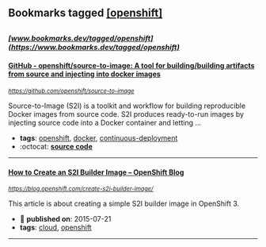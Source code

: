 ## Bookmarks tagged [[openshift]](https://www.bookmarks.dev?q=[openshift])

_<sup><sup>[www.bookmarks.dev/tagged/openshift](https://www.bookmarks.dev/tagged/openshift)</sup></sup>_
---
#### [GitHub - openshift/source-to-image: A tool for building/building artifacts from source and injecting into docker images](https://github.com/openshift/source-to-image)
_<sup>https://github.com/openshift/source-to-image</sup>_

Source-to-Image (S2I) is a toolkit and workflow for building reproducible Docker images from source code. S2I produces ready-to-run images by injecting source code into a Docker container and letting ...
* **tags**: [openshift](../tagged/openshift.md), [docker](../tagged/docker.md), [continuous-deployment](../tagged/continuous-deployment.md)
* :octocat: **[source code](https://github.com/openshift/source-to-image)**
---
#### [How to Create an S2I Builder Image – OpenShift Blog](https://blog.openshift.com/create-s2i-builder-image/)
_<sup>https://blog.openshift.com/create-s2i-builder-image/</sup>_

This article is about creating a simple S2I builder image in OpenShift 3.
* :calendar: **published on**: 2015-07-21
* **tags**: [cloud](../tagged/cloud.md), [openshift](../tagged/openshift.md)
---
